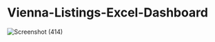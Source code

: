 # Vienna-Listings-Excel-Dashboard
![Screenshot (414)](https://github.com/Knirjhar/Vienna-Listings-Excel-Dashboard/assets/125626561/b9b7fdd4-c286-4412-be46-dc6ba9014ec9)
